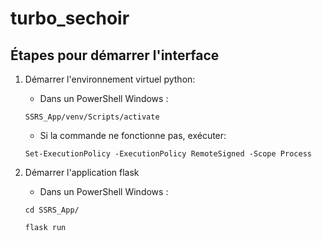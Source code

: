 # turbo_sechoir

## Étapes pour démarrer l'interface

1. Démarrer l'environnement virtuel python:
    - Dans un PowerShell Windows : 
    ```
    SSRS_App/venv/Scripts/activate
    ```
    - Si la commande ne fonctionne pas, exécuter:
    ```
    Set-ExecutionPolicy -ExecutionPolicy RemoteSigned -Scope Process
    ```

2. Démarrer l'application flask
    - Dans un PowerShell Windows :
    ```
    cd SSRS_App/
    ```
    ```
    flask run
    ```
